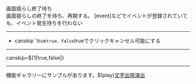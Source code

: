 画面揺らし終了待ち  
画面揺らしの終了を待ち、再開する。
[event]などでイベントが登録されていても、イベント発生待ちを行わない

***
- canskip``true`true、false`trueでクリックキャンセル可能にする

***
canskip=${1|true,false|}

***
機能ギャラリーにサンプルがあります。$(play)[文字出現演出](https://famibee.github.io/SKYNovel_gallery/?cur=tag_quake)
